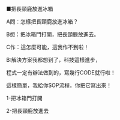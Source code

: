 ■把長頸鹿放進冰箱

A問：怎樣把長頸鹿放進冰箱？

B想：把冰箱門打開，把長頸鹿放進去。

C作：這怎麼可能，這我作不到啦！



B:解決方案我都想到了，科技這樣進步，

程式一定有辦法做到的，寫幾行CODE就行啦！

這樣簡單，我給你SOP流程，你把它寫出來！

1-把冰箱門打開

2-把長頸鹿放進去

